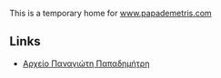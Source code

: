 This is a temporary home for www.papademetris.com

## Links

* [Αρχείο Παναγιώτη Παπαδημήτρη](http://www.papademetris.net)
